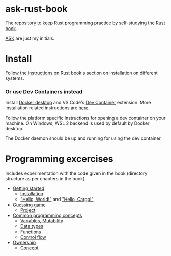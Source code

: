 # ask-rust-book

The repository to keep Rust programming practice by self-studying [the Rust book](https://doc.rust-lang.org/stable/book/).

[ASK](https://www.linkedin.com/in/amoghskulkarni/) are just my initials.

# Install

[Follow the instructions](https://doc.rust-lang.org/stable/book/ch01-01-installation.html) on Rust book's section on installation on different systems.

### Or use [Dev Containers](https://code.visualstudio.com/docs/devcontainers/containers) instead

Install [Docker desktop](https://www.docker.com/) and VS Code's [Dev Container](https://marketplace.visualstudio.com/items?itemName=ms-vscode-remote.remote-containers) extension. More installation related instructions are [here](https://code.visualstudio.com/docs/devcontainers/containers).

Follow the platform specific instructions for opening a dev container on your machine. On Windows, WSL 2 backend is used by default by Docker desktop.

The Docker daemon should be up and running for using the dev container.

# Programming excercises

Includes experimentation with the code given in the book (directory structure as per chapters in the book).

- [Getting started](./chapter-1/)
  - [Installation](https://doc.rust-lang.org/stable/book/ch01-01-installation.html)
  - ["Hello, World!"](./chapter-1/hello-world.rs) and ["Hello, Cargo!"](./chapter-1/hello-cargo-default/)
- [Guessing game](./chapter-2/)
  - [Project](./chapter-2/guessing-game/)
- [Common programming concepts](./chapter-3/)
  - [Variables, Mutability](./chapter-3/variables/)
  - [Data types](./chapter-3/data_types/)
  - [Functions](./chapter-3/functions/)
  - [Control flow](./chapter-3/control_flow/)
- [Ownership](./chapter-4/)
  - [Concept](./chapter-4/)

